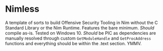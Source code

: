 # Nimless
A template of sorts to build Offensive Security Tooling in Nim without the C Standard Library or the Nim Runtime. Features the bare minimum. *Should* compile as-is. Tested on Windows 10. *Should* be PIC as dependencies are manually resolved through custom `GetModuleHandle` and `GetProcAddress` functions and everything should be within the .text section. YMMV.
